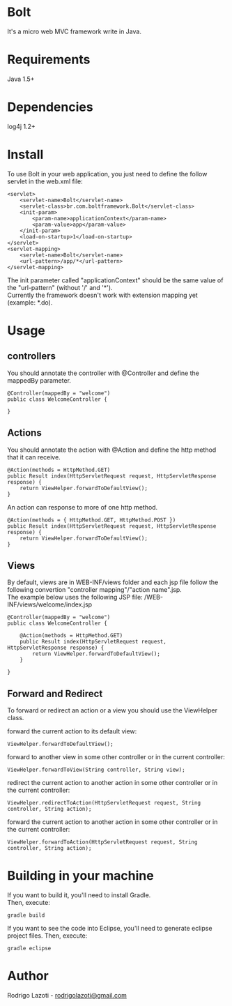 Bolt
====

It's a micro web MVC framework write in Java.

Requirements
============

Java 1.5+

Dependencies
============

log4j 1.2+

Install
=======

To use Bolt in your web application, you just need to define the follow servlet in the web.xml file:

    <servlet>
        <servlet-name>Bolt</servlet-name>
        <servlet-class>br.com.boltframework.Bolt</servlet-class>
        <init-param>
            <param-name>applicationContext</param-name>
            <param-value>app</param-value>
        </init-param>
        <load-on-startup>1</load-on-startup>
    </servlet>
    <servlet-mapping>
        <servlet-name>Bolt</servlet-name>
        <url-pattern>/app/*</url-pattern>
    </servlet-mapping>

The init parameter called "applicationContext" should be the same value of the "url-pattern" (without '/' and '*').   
Currently the framework doesn't work with extension mapping yet (example: *.do).   

Usage
=====

controllers
----------

You should annotate the controller with @Controller and define the mappedBy parameter.

    @Controller(mappedBy = "welcome")
    public class WelcomeController {
    
    }

Actions
-------

You should annotate the action with @Action and define the http method that it can receive.

    @Action(methods = HttpMethod.GET)
    public Result index(HttpServletRequest request, HttpServletResponse response) {
        return ViewHelper.forwardToDefaultView();
    }
 
An action can response to more of one http method.

    @Action(methods = { HttpMethod.GET, HttpMethod.POST })
    public Result index(HttpServletRequest request, HttpServletResponse response) {
        return ViewHelper.forwardToDefaultView();
    }

Views
-----

By default, views are in WEB-INF/views folder and each jsp file follow the following convertion "controller mapping"/"action name".jsp.   
The example below uses the following JSP file: /WEB-INF/views/welcome/index.jsp

    @Controller(mappedBy = "welcome")
    public class WelcomeController {

        @Action(methods = HttpMethod.GET)
        public Result index(HttpServletRequest request, HttpServletResponse response) {
            return ViewHelper.forwardToDefaultView();
        }
    
    }

Forward and Redirect
--------------------

To forward or redirect an action or a view you should use the ViewHelper class.   
   
forward the current action to its default view:   

    ViewHelper.forwardToDefaultView();

forward to another view in some other controller or in the current controller:   

    ViewHelper.forwardToView(String controller, String view);

redirect the current action to another action in some other controller or in the current controller:   

    ViewHelper.redirectToAction(HttpServletRequest request, String controller, String action);
 
forward the current action to another action in some other controller or in the current controller:   

    ViewHelper.forwardToAction(HttpServletRequest request, String controller, String action); 

Building in your machine
========================

If you want to build it, you'll need to install Gradle.   
Then, execute:

    gradle build

If you want to see the code into Eclipse, you'll need to generate eclipse project files.
Then, execute:

    gradle eclipse

Author
======

Rodrigo Lazoti - rodrigolazoti@gmail.com
